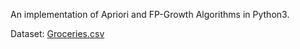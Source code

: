 An implementation of Apriori and FP-Growth Algorithms in Python3.

Dataset:
[Groceries.csv](http://www.sci.csueastbay.edu/~esuess/classes/Statistics_6620/Presentations/ml13/groceries.csv)


